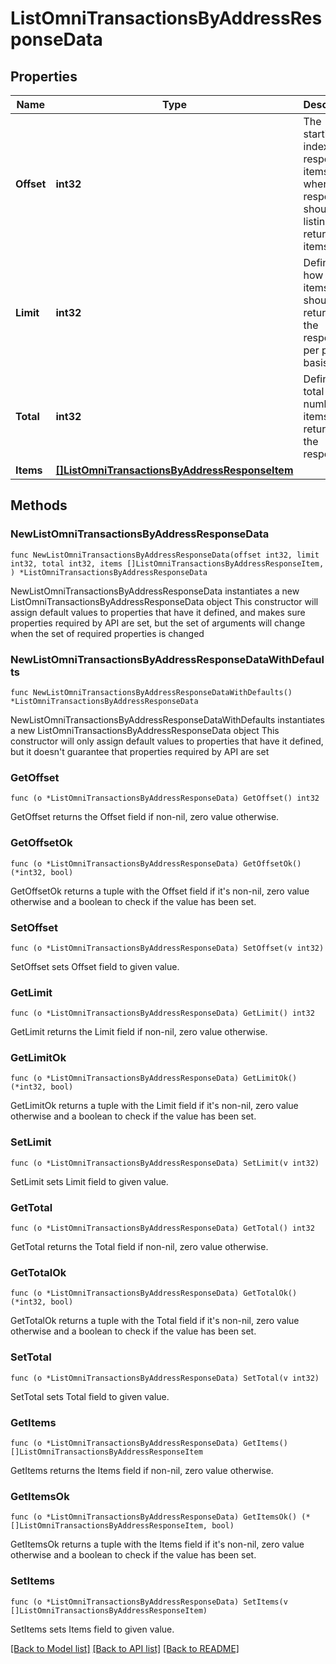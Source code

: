 # ListOmniTransactionsByAddressResponseData

## Properties

Name | Type | Description | Notes
------------ | ------------- | ------------- | -------------
**Offset** | **int32** | The starting index of the response items, i.e. where the response should start listing the returned items. | 
**Limit** | **int32** | Defines how many items should be returned in the response per page basis. | 
**Total** | **int32** | Defines the total number of items returned in the response. | 
**Items** | [**[]ListOmniTransactionsByAddressResponseItem**](ListOmniTransactionsByAddressResponseItem.md) |  | 

## Methods

### NewListOmniTransactionsByAddressResponseData

`func NewListOmniTransactionsByAddressResponseData(offset int32, limit int32, total int32, items []ListOmniTransactionsByAddressResponseItem, ) *ListOmniTransactionsByAddressResponseData`

NewListOmniTransactionsByAddressResponseData instantiates a new ListOmniTransactionsByAddressResponseData object
This constructor will assign default values to properties that have it defined,
and makes sure properties required by API are set, but the set of arguments
will change when the set of required properties is changed

### NewListOmniTransactionsByAddressResponseDataWithDefaults

`func NewListOmniTransactionsByAddressResponseDataWithDefaults() *ListOmniTransactionsByAddressResponseData`

NewListOmniTransactionsByAddressResponseDataWithDefaults instantiates a new ListOmniTransactionsByAddressResponseData object
This constructor will only assign default values to properties that have it defined,
but it doesn't guarantee that properties required by API are set

### GetOffset

`func (o *ListOmniTransactionsByAddressResponseData) GetOffset() int32`

GetOffset returns the Offset field if non-nil, zero value otherwise.

### GetOffsetOk

`func (o *ListOmniTransactionsByAddressResponseData) GetOffsetOk() (*int32, bool)`

GetOffsetOk returns a tuple with the Offset field if it's non-nil, zero value otherwise
and a boolean to check if the value has been set.

### SetOffset

`func (o *ListOmniTransactionsByAddressResponseData) SetOffset(v int32)`

SetOffset sets Offset field to given value.


### GetLimit

`func (o *ListOmniTransactionsByAddressResponseData) GetLimit() int32`

GetLimit returns the Limit field if non-nil, zero value otherwise.

### GetLimitOk

`func (o *ListOmniTransactionsByAddressResponseData) GetLimitOk() (*int32, bool)`

GetLimitOk returns a tuple with the Limit field if it's non-nil, zero value otherwise
and a boolean to check if the value has been set.

### SetLimit

`func (o *ListOmniTransactionsByAddressResponseData) SetLimit(v int32)`

SetLimit sets Limit field to given value.


### GetTotal

`func (o *ListOmniTransactionsByAddressResponseData) GetTotal() int32`

GetTotal returns the Total field if non-nil, zero value otherwise.

### GetTotalOk

`func (o *ListOmniTransactionsByAddressResponseData) GetTotalOk() (*int32, bool)`

GetTotalOk returns a tuple with the Total field if it's non-nil, zero value otherwise
and a boolean to check if the value has been set.

### SetTotal

`func (o *ListOmniTransactionsByAddressResponseData) SetTotal(v int32)`

SetTotal sets Total field to given value.


### GetItems

`func (o *ListOmniTransactionsByAddressResponseData) GetItems() []ListOmniTransactionsByAddressResponseItem`

GetItems returns the Items field if non-nil, zero value otherwise.

### GetItemsOk

`func (o *ListOmniTransactionsByAddressResponseData) GetItemsOk() (*[]ListOmniTransactionsByAddressResponseItem, bool)`

GetItemsOk returns a tuple with the Items field if it's non-nil, zero value otherwise
and a boolean to check if the value has been set.

### SetItems

`func (o *ListOmniTransactionsByAddressResponseData) SetItems(v []ListOmniTransactionsByAddressResponseItem)`

SetItems sets Items field to given value.



[[Back to Model list]](../README.md#documentation-for-models) [[Back to API list]](../README.md#documentation-for-api-endpoints) [[Back to README]](../README.md)


